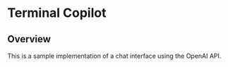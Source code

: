 # Terminal Copilot

## Overview
This is a sample implementation of a chat interface using the OpenAI API.
